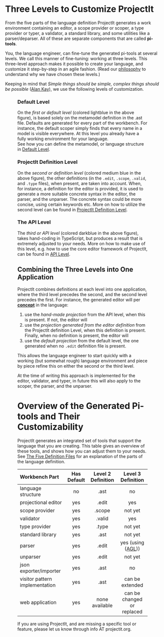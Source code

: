 <script>
    import Figure from "../../lib/figures/Figure.svelte";
    let imageName = 'three-levels.png';
    let caption = 'Three level customization';
    let figureNumber = 1;
</script>

# Three Levels to Customize ProjectIt

From the five parts of the language definition ProjectIt generates a work environment
containing an editor, a scope provider or scoper, a type provider or typer, a validator, 
a standard library,
and some utilities like a parser/deparser.
All of these are separate components that are called **pi-tools**.

You, the language engineer, can fine-tune the generated pi-tools at several levels.
We call this manner of fine-tuning: working at three levels.
This three-level approach makes it possible to create your language,
and customize it step-by-step in an agile fashion.
(Read our [philosophy](/010_Intro/020_Our_Philosophy) to understand why we have chosen these levels.)

Keeping in mind that *Simple things should be simple, complex things should be possible* 
(<a href="https://en.wikipedia.org/wiki/Alan_Kay" target="_blank">Alan Kay</a>),
we use the following levels of customization.

<Figure 
bind:imageName={imageName} 
bind:caption={caption}
bind:figureNumber={figureNumber}
/>

### Default Level
On the *first or default level* (colored lightblue in the above figure), is based solely on the 
metamodel definition in the .ast file. Defaults are 
   generated for every part of the workbench. For instance, the default scoper simply finds 
   that every name in a model is visible everywhere. At this level you already have a 
   fully working environment for your language.  
   See how you can define the metamodel, or language structure in [Default Level](/030_Developing_a_Language/010_Default_Level).

### ProjectIt Definition Level
On the *second or definition level*  (colored medium blue in the above figure), the other definitions (in the `.edit`, `.scope`, `.valid`, and `.type` files), when present, 
   are taken into account. When, for instance, a definition for the editor is provided, 
   it is used to generate a more suitable concrete syntax in the editor, the parser, and the unparser.
   The concrete syntax could be more concise, using certain keywords etc. More on how to 
   utilize the second level can be found in [ProjectIt Definition Level](/030_Developing_a_Language/020_ProjectIt_Definition_Level).

### The API Level
The *third or API level* (colored darkblue in the above figure), takes hand-coding in TypeScript, 
but produces a result that is extremely adjusted to your needs. More on how to make use of this 
level, e.g. how to use the core editor framework of ProjectIt,
can be found in [API Level](/030_Developing_a_Language/030_API_Level).
   

## Combining the Three Levels into One Application

ProjectIt combines definitions at each level into one application, where the third level precedes the second, and
the second level precedes the first.
For instance, the generated editor will per [**concept**](/030_Developing_a_Language/010_Default_Level/010_Defining_the_Language_Structure#concept) in the language:

1. use the *hand-made projection* from the API level, when this is present. If not, the editor will
2. use the *projection generated from the editor definition* from the ProjectIt definition Level, when this definition is present.
  Finally, when no definition is present, the editor will
3. use the *default projection* from the default level, the one generated when no `.edit` definition file is present.

This allows the language engineer to start quickly with a working (but somewhat rough) language environment
and piece by piece refine this on either the second or the third level.

At the time of writing this approach is implemented for the editor, validator, and typer, in future this 
will also apply to the scoper, the parser, and the unparser.

# Overview of the Generated Pi-tools and Their Customizability

ProjectIt generates an integrated set of tools that support the language that you are creating.
This table gives an overview of these tools, and shows how you can adjust them to your needs.
See [The Five Definition Files](/010_Intro/040_A_Language_in_Five_Parts) for an explanation of the parts 
of the language definition.

| Workbench Part | Has Default | Level 2 Definition | Level 3 Definition |
| :-------------- | :-----------: | :------------------: | :------------------: |
| language structure                | no  | .ast    | no |
| projectional editor               | yes | .edit   | yes |
| scope provider                    | yes | .scope  | not yet |
| validator                         | yes | .valid  | yes |
| type provider                     | yes | .type   | not yet |
| standard library                  | yes | .ast    | not yet |
| parser                            | yes | .edit   | yes (using (<a href="https://github.com/dhakehurst/net.akehurst.language" target="_blank">AGL</a>))  |
| unparser                          | yes | .edit   | not yet |
| json exporter/importer            | yes | .ast    | no |
| visitor pattern implementation    | yes | .ast    | can be extended |
| web application                   | yes | none available   | can be changed or replaced |

If you are using ProjectIt, and are missing a specific tool or feature, please let us know through info AT projectit.org.

